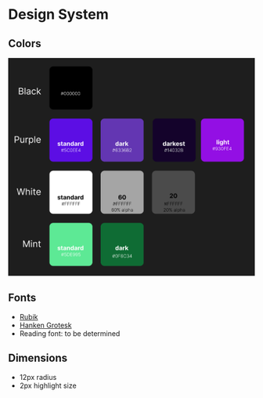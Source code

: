 # Design System

## Colors

![colors](designs/colors.png)

## Fonts

- [Rubik](https://fonts.google.com/specimen/Rubik)
- [Hanken Grotesk](https://fonts.google.com/specimen/Hanken+Grotesk)
- Reading font: to be determined

## Dimensions

- 12px radius
- 2px highlight size
